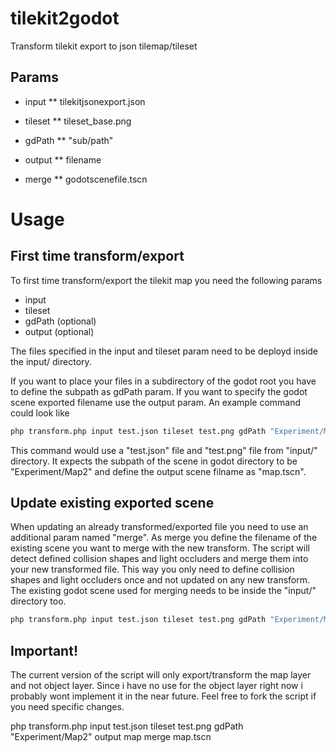 # tilekit2godot
Transform tilekit export to json tilemap/tileset


## Params
* input 
** tilekitjsonexport.json

* tileset
** tileset_base.png

* gdPath
** "sub/path"

* output
** filename

* merge
** godotscenefile.tscn


# Usage
## First time transform/export 
To first time transform/export the tilekit map you need the following params
* input
* tileset
* gdPath (optional)
* output (optional)

The files specified in the input and tileset param need to be deployd inside the input/ directory.

If you want to place your files in a subdirectory of the godot root you have to define the subpath as gdPath param.
If you want to specify the godot scene exported filename use the output param. 
An example command could look like

```bash
php transform.php input test.json tileset test.png gdPath "Experiment/Map2" output map 
```

This command would use a "test.json" file and "test.png" file from "input/" directory. It expects the subpath of the scene in godot directory to be "Experiment/Map2" and define the output scene filname as "map.tscn".


## Update existing exported scene
When updating an already transformed/exported file you need to use an additional param named "merge". As merge you define the filename of the existing scene you want to merge with the new transform. The script will detect defined collision shapes and light occluders and merge them into your new transformed file. This way you only need to define collision shapes and light occluders once and not updated on any new transform. The existing godot scene used for merging needs to be inside the "input/" directory too.


```bash
php transform.php input test.json tileset test.png gdPath "Experiment/Map2" output map merge map.tscn
```

## Important!
The current version of the script will only export/transform the map layer and not object layer. Since i have no use for the object layer right now i probably wont implement it in the near future. Feel free to fork the script if you need specific changes.






php transform.php input test.json tileset test.png gdPath "Experiment/Map2" output map merge map.tscn
